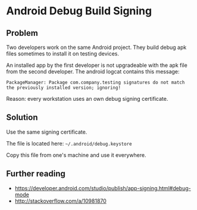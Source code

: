 # Android Debug Build Signing

## Problem

Two developers work on the same Android project. They build debug apk files sometimes to install it on testing devices.

An installed app by the first developer is not upgradeable with the apk file from the second developer. The android logcat contains this message:

```
PackageManager: Package com.company.testing signatures do not match the previously installed version; ignoring!
```

Reason: every workstation uses an own debug signing certificate.

## Solution

Use the same signing certificate.

The file is located here: `~/.android/debug.keystore`

Copy this file from one's machine and use it everywhere.

## Further reading

- https://developer.android.com/studio/publish/app-signing.html#debug-mode
- http://stackoverflow.com/a/10981870
